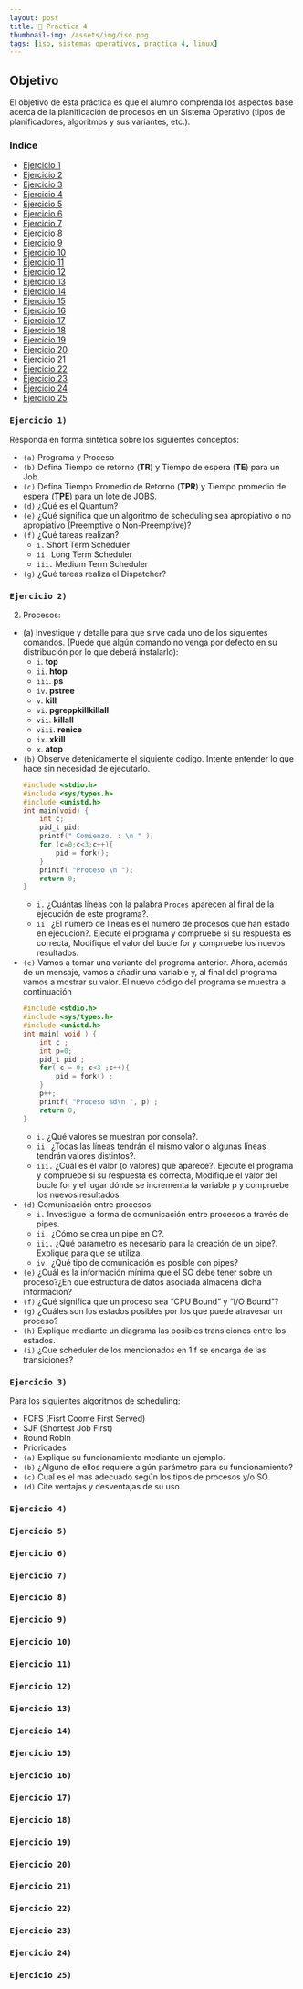 ```yaml
---
layout: post
title: 📝 Practica 4
thumbnail-img: /assets/img/iso.png
tags: [iso, sistemas operativos, practica 4, linux]
---
```


##  Objetivo
El objetivo de esta práctica es que el alumno comprenda los aspectos base acerca de la planificación de procesos en un Sistema Operativo (tipos de planificadores, algoritmos y sus variantes, etc.).

### Indice
- [Ejercicio 1](#ejercicio-1)
- [Ejercicio 2](#ejercicio-2)
- [Ejercicio 3](#ejercicio-3)
- [Ejercicio 4](#ejercicio-4)
- [Ejercicio 5](#ejercicio-5)
- [Ejercicio 6](#ejercicio-6)
- [Ejercicio 7](#ejercicio-7)
- [Ejercicio 8](#ejercicio-8)
- [Ejercicio 9](#ejercicio-9)
- [Ejercicio 10](#ejercicio-10)
- [Ejercicio 11](#ejercicio-11)
- [Ejercicio 12](#ejercicio-12)
- [Ejercicio 13](#ejercicio-13)
- [Ejercicio 14](#ejercicio-14)
- [Ejercicio 15](#ejercicio-15)
- [Ejercicio 16](#ejercicio-16)
- [Ejercicio 17](#ejercicio-17)
- [Ejercicio 18](#ejercicio-18)
- [Ejercicio 19](#ejercicio-19)
- [Ejercicio 20](#ejercicio-20)
- [Ejercicio 21](#ejercicio-21)
- [Ejercicio 22](#ejercicio-22)
- [Ejercicio 23](#ejercicio-23)
- [Ejercicio 24](#ejercicio-24)
- [Ejercicio 25](#ejercicio-25)




### `Ejercicio 1)` 
Responda en forma sintética sobre los siguientes conceptos:
- `(a)` Programa y Proceso
- `(b)` Defina Tiempo de retorno (**TR**) y Tiempo de espera (**TE**) para un Job.
- `(c)` Defina Tiempo Promedio de Retorno (**TPR**) y Tiempo promedio de espera (**TPE**) para un lote de JOBS.
- `(d)` ¿Qué es el Quantum?
- `(e)` ¿Qué significa que un algoritmo de scheduling sea apropiativo o no apropiativo (Preemptive o Non-Preemptive)?
- `(f)` ¿Qué tareas realizan?:
    - `i.` Short Term Scheduler
    - `ii.` Long Term Scheduler
    - `iii.` Medium Term Scheduler
- `(g)` ¿Qué tareas realiza el Dispatcher?

### `Ejercicio 2)`
2. Procesos:
- (a) Investigue y detalle para que sirve cada uno de los siguientes comandos. (Puede que
algún comando no venga por defecto en su distribución por lo que deberá instalarlo):
    - `i`. **top**
    - `ii`. **htop**
    - `iii`. **ps**
    - `iv`. **pstree**
    - `v`. **kill**
    - `vi`. **pgreppkillkillall**
    - `vii`. **killall**
    - `viii`. **renice**
    - `ix`. **xkill**
    - `x`. **atop**
- `(b)` Observe detenidamente el siguiente código. Intente entender lo que hace sin necesidad
de ejecutarlo.
    ```c
    #include <stdio.h>
    #include <sys/types.h>
    #include <unistd.h>
    int main(void) {
        int c;
        pid_t pid;
        printf(" Comienzo. : \n " );
        for (c=0;c<3;c++){
            pid = fork();
        }
        printf( "Proceso \n ");
        return 0;
    }
    ```
    - `i.` ¿Cuántas líneas con la palabra `Proces` aparecen al final de la ejecución de este programa?.
    - `ii.` ¿El número de líneas es el número de procesos que han estado en ejecución?. Ejecute el programa y compruebe si su respuesta es correcta, Modifique el valor del bucle for y compruebe los nuevos resultados.
- `(c)` Vamos a tomar una variante del programa anterior. Ahora, además de un mensaje,
vamos a añadir una variable y, al final del programa vamos a mostrar su valor. El
nuevo código del programa se muestra a continuación
    ```c
    #include <stdio.h>
    #include <sys/types.h>
    #include <unistd.h>
    int main( void ) {
        int c ;
        int p=0;
        pid_t pid ;
        for( c = 0; c<3 ;c++){
            pid = fork() ;
        }
        p++;
        printf( "Proceso %d\n ", p) ;
        return 0;
    }
    ```
    - `i.` ¿Qué valores se muestran por consola?.
    - `ii.` ¿Todas las líneas tendrán el mismo valor o algunas líneas tendrán valores distintos?.
    - `iii.` ¿Cuál es el valor (o valores) que aparece?. Ejecute el programa y compruebe si su respuesta es correcta, Modifique el valor del bucle for y el lugar dónde se incrementa la variable p y compruebe los nuevos resultados.
- `(d)` Comunicación entre procesos:
    - `i.` Investigue la forma de comunicación entre procesos a través de pipes.
    - `ii.` ¿Cómo se crea un pipe en C?.
    - `iii.` ¿Qué parametro es necesario para la creación de un pipe?. Explique para que se utiliza.
    - `iv.` ¿Qué tipo de comunicación es posible con pipes?
- `(e)` ¿Cuál es la información mínima que el SO debe tener sobre un proceso?¿En que estructura de datos asociada almacena dicha información? 
- `(f)` ¿Qué significa que un proceso sea “CPU Bound” y “I/O Bound”?
- `(g)` ¿Cuáles son los estados posibles por los que puede atravesar un proceso?
- `(h)` Explique mediante un diagrama las posibles transiciones entre los estados.
- `(i)` ¿Que scheduler de los mencionados en 1 f se encarga de las transiciones?

### `Ejercicio 3)`

Para los siguientes algoritmos de scheduling:
- FCFS (Fisrt Coome First Served)
- SJF (Shortest Job First)
- Round Robin
- Prioridades
- `(a)` Explique su funcionamiento mediante un ejemplo.
- `(b)` ¿Alguno de ellos requiere algún parámetro para su funcionamiento?
- `(c)` Cual es el mas adecuado según los tipos de procesos y/o SO.
- `(d)` Cite ventajas y desventajas de su uso.

### `Ejercicio 4)`
### `Ejercicio 5)`
### `Ejercicio 6)`
### `Ejercicio 7)`
### `Ejercicio 8)`
### `Ejercicio 9)`
### `Ejercicio 10)`
### `Ejercicio 11)`
### `Ejercicio 12)`
### `Ejercicio 13)`
### `Ejercicio 14)`
### `Ejercicio 15)`
### `Ejercicio 16)`
### `Ejercicio 17)`
### `Ejercicio 18)`
### `Ejercicio 19)`
### `Ejercicio 20)`
### `Ejercicio 21)`
### `Ejercicio 22)`
### `Ejercicio 23)`
### `Ejercicio 24)`
### `Ejercicio 25)`